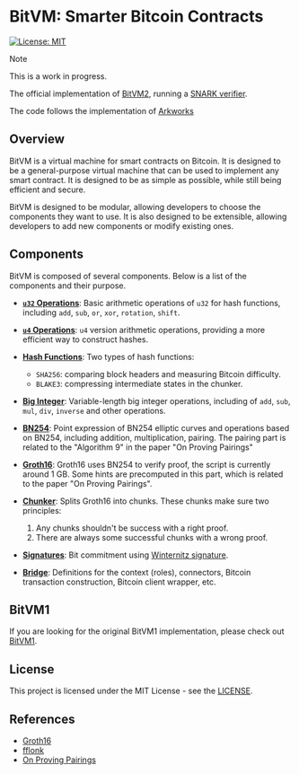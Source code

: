 # BitVM: Smarter Bitcoin Contracts

[![License: MIT](https://img.shields.io/badge/License-MIT-blue.svg)](https://opensource.org/licenses/MIT)

> [!NOTE]
> This is a work in progress.

The official implementation of [BitVM2](https://bitvm.org/bitvm2),
running a [SNARK verifier](https://bitvm.org/snark).

The code follows the implementation of [Arkworks](https://github.com/arkworks-rs)

## Overview

BitVM is a virtual machine for smart contracts on Bitcoin. It is designed to be
a general-purpose virtual machine that can be used to implement any smart
contract. It is designed to be as simple as possible, while still being
efficient and secure.

BitVM is designed to be modular, allowing developers to choose the components
they want to use. It is also designed to be extensible, allowing developers to
add new components or modify existing ones.

## Components

BitVM is composed of several components.
Below is a list of the components and their purpose.

- [**`u32` Operations**](src/u32/):
  Basic arithmetic operations of `u32` for hash functions,
  including `add`, `sub`, `or`, `xor`, `rotation`, `shift`.

- [**`u4` Operations**](src/u4):
  `u4` version arithmetic operations,
  providing a more efficient way to construct hashes.

- [**Hash Functions**](src/hash/):
  Two types of hash functions:

  - `SHA256`: comparing block headers and measuring Bitcoin difficulty.
  - `BLAKE3`: compressing intermediate states in the chunker.

- [**Big Integer**](src/bigint/):
  Variable-length big integer operations,
  including of `add`, `sub`, `mul`, `div`, `inverse` and other operations.

- [**BN254**](src/bn254/):
  Point expression of BN254 elliptic curves and operations based on BN254,
  including addition, multiplication, pairing.
  The pairing part is related to the "Algorithm 9" in the paper "On Proving Pairings"

- [**Groth16**](src/groth16/):
  Groth16 uses BN254 to verify proof, the script is currently around 1 GB.
  Some hints are precomputed in this part, which is related to the paper "On Proving Pairings".

- [**Chunker**](src/chunker/):
  Splits Groth16 into chunks.
  These chunks make sure two principles:

  1. Any chunks shouldn't be success with a right proof.
  2. There are always some successful chunks with a wrong proof.

- [**Signatures**](src/signatures/):
  Bit commitment using
  [Winternitz signature](https://en.wikipedia.org/wiki/Lamport_signature#Short_keys_and_signature).

- [**Bridge**](src/bridge/):
  Definitions for the context (roles), connectors, Bitcoin transaction construction,
  Bitcoin client wrapper, etc.

## BitVM1

If you are looking for the original BitVM1 implementation, please check out
[BitVM1](https://github.com/BitVM/BitVM/tree/1dce989d1963b90c35391b77b451c6823302d503).

## License

This project is licensed under the MIT License - see the [LICENSE](LICENSE).

## References

- [Groth16](https://eprint.iacr.org/2016/260)
- [fflonk](https://eprint.iacr.org/2021/1167)
- [On Proving Pairings](https://eprint.iacr.org/2020/299)
